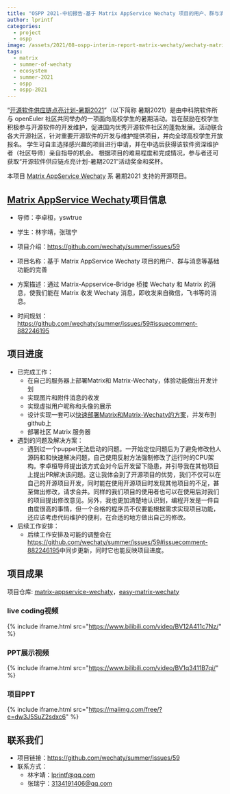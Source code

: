 ```yaml
---
title: "OSPP 2021-中初报告-基于 Matrix AppService Wechaty 项目的用户、群与消息等基础功能的完善"
author: lprintf
categories:
  - project
  - ospp
image: /assets/2021/08-ospp-interim-report-matrix-wechaty/wechaty-matrix.webp
tags:
  - matrix
  - summer-of-wechaty
  - ecosystem
  - summer-2021
  - ospp
  - ospp-2021
---
```


“[开源软件供应链点亮计划-暑期2021](https://summer.iscas.ac.cn)”（以下简称 暑期2021）是由中科院软件所与 openEuler 社区共同举办的一项面向高校学生的暑期活动。旨在鼓励在校学生积极参与开源软件的开发维护，促进国内优秀开源软件社区的蓬勃发展。活动联合各大开源社区，针对重要开源软件的开发与维护提供项目，并向全球高校学生开放报名。 学生可自主选择感兴趣的项目进行申请，并在中选后获得该软件资深维护者（社区导师）亲自指导的机会。 根据项目的难易程度和完成情况，参与者还可获取“开源软件供应链点亮计划-暑期2021”活动奖金和奖杯。

本项目 [Matrix AppService Wechaty](https://github.com/wechaty/matrix-appservice-wechaty) 系 暑期2021 支持的开源项目。

## [Matrix AppService Wechaty](https://github.com/wechaty/matrix-appservice-wechaty)项目信息

- 导师：李卓桓，yswtrue
- 学生：林宇靖，张瑞宁
- 项目介绍：<https://github.com/wechaty/summer/issues/59>

- 项目名称：基于 Matrix AppService Wechaty 项目的用户、群与消息等基础功能的完善
- 方案描述：通过 Matrix-Appservice-Bridge 桥接 Wechaty 和 Matrix 的消息，使我们能在 Matrix 收发 Wechaty 消息，即收发来自微信，飞书等的消息。
- 时间规划：<https://github.com/wechaty/summer/issues/59#issuecomment-882246195>

## 项目进度

- 已完成工作：  
  - 在自己的服务器上部署Matrix和 Matrix-Wechaty，体验功能做出开发计划
  - 实现图片和附件消息的收发
  - 实现虚拟用户昵称和头像的展示
  - 设计实现一套可以[快速部署Matrix和Matrix-Wechaty的方案](https://github.com/lprintf/easy-matrix-wechaty)，并发布到github上
  - 部署社区 Matrix 服务器
- 遇到的问题及解决方案：
  - 遇到过一个puppet无法启动的问题。一开始定位问题后为了避免修改他人源码和和快速解决问题，自己使用反射方法强制修改了运行时的CPU架构。李卓桓导师提出该方式会对今后开发留下隐患，并引导我在其他项目上提出PR解决该问题。这让我体会到了开源项目的优势，我们不仅可以在自己的开源项目开发，同时能在使用开源项目时发现其他项目的不足，甚至做出修改，请求合并。同样的我们项目的使用者也可以在使用后对我们的项目提出修改意见。另外，我也更加清楚地认识到，编程开发是一件自由度很高的事情，但一个合格的程序员不仅要能根据需求实现项目功能，还应该考虑代码维护的便利，在合适的地方做出自己的修改。
- 后续工作安排：  
  - 后续工作安排及可能的调整会在<https://github.com/wechaty/summer/issues/59#issuecomment-882246195>中同步更新，同时它也能反映项目进度。

## 项目成果

项目仓库: [matrix-appservice-wechaty](https://github.com/wechaty/matrix-appservice-wechaty)，[easy-matrix-wechaty](https://github.com/lprintf/easy-matrix-wechaty)

### live coding视频

{% include iframe.html src="https://www.bilibili.com/video/BV12A411c7Nz/" %}

### PPT展示视频

{% include iframe.html src="https://www.bilibili.com/video/BV1q3411B7qi/" %}

### 项目PPT

{% include iframe.html src="https://maiimg.com/free/?e=dw3J5SuZ2sdxc6" %}

## 联系我们

- 项目链接：<https://github.com/wechaty/summer/issues/59>
- 联系方式：
  - 林宇靖：lprintf@qq.com
  - 张瑞宁：3134191406@qq.com
